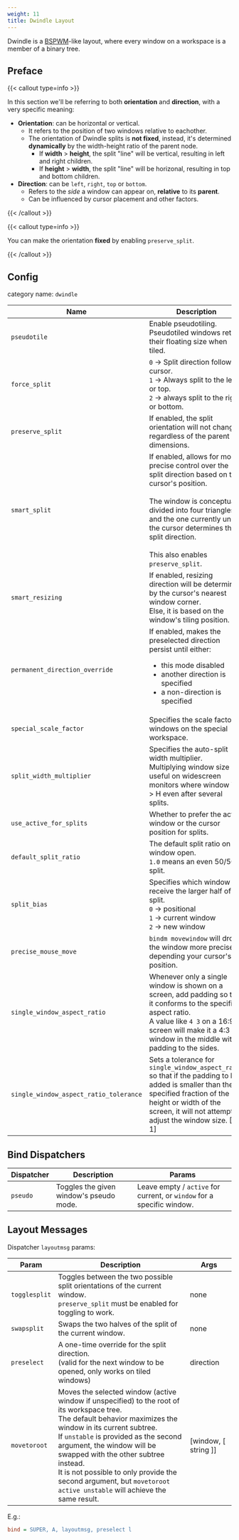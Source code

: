 ```yaml
---
weight: 11
title: Dwindle Layout
---
```


Dwindle is a [BSPWM](https://github.com/baskerville/bspwm)-like layout, where every window on a workspace is a member of
a binary tree.

## Preface

{{< callout type=info >}}

In this section we'll be referring to both **orientation** and **direction**, with a very specific meaning:
- **Orientation**: can be horizontal or vertical.
  - It refers to the position of two windows relative to eachother.
  - The orientation of Dwindle splits is **not fixed**, instead, it's determined **dynamically** by the width-height ratio of the parent node.  
    - If **width** > **height**, the split "line" will be vertical, resulting in left and right children.  
    - If **height** > **width**, the split "line" will be horizonal, resulting in top and bottom children.
- **Direction**: can be `left`, `right`, `top` or `bottom`.
  - Refers to the _side_ a window can appear on, **relative** to its **parent**.
  - Can be influenced by cursor placement and other factors.

{{< /callout >}}

{{< callout type=info >}}

You can make the orientation **fixed** by enabling `preserve_split`.

{{< /callout >}}



## Config

category name: `dwindle`

| Name | Description | Type | Default |
| ---- | ----------- | ---- | ------- |
| `pseudotile` | Enable pseudotiling. <br> Pseudotiled windows retain their floating size when tiled. | bool | `false` |
| `force_split` | `0` -> Split direction follows cursor. <br> `1` -> Always split to the left or top. <br> `2` -> always split to the right or bottom. | int | `0` |
| `preserve_split` | If enabled, the split orientation will not change, regardless of the parent dimensions. | bool | `false` |
| `smart_split` | If enabled, allows for more precise control over the split direction based on the cursor's position. <br><br> The window is conceptually divided into four triangles, and the one currently under the cursor determines the split direction. <br><br> This also enables `preserve_split`. | bool | `false` |
| `smart_resizing` | If enabled, resizing direction will be determined by the cursor's nearest window corner. <br> Else, it is based on the window's tiling position. | bool | `true` |
| `permanent_direction_override` | If enabled, makes the preselected direction persist until either: <ul> <li> this mode disabled </li> <li> another direction is specified </li> <li> a non-direction is specified </li> </ul> | bool \| direction \| string | `false` |
| `special_scale_factor` | Specifies the scale factor of windows on the special workspace. | float [`0.0 .. 1.0`] | `1.0` |
| `split_width_multiplier` | Specifies the auto-split width multiplier. <br> Multiplying window size is useful on widescreen monitors where window W > H even after several splits. | float | `1.0` |
| `use_active_for_splits` | Whether to prefer the active window or the cursor position for splits. | bool | `true` |
| `default_split_ratio` | The default split ratio on window open. <br> `1.0` means an even 50/50 split. | float [`0.1 .. 1.9`] | `1.0` |
| `split_bias` | Specifies which window will receive the larger half of a split. <br> `0` -> positional <br> `1` -> current window <br> `2` -> new window | int [`0\|1\|2`] | `0` |
| `precise_mouse_move` | `bindm movewindow` will drop the window more precisely depending your cursor's position. | bool | `false` |
| `single_window_aspect_ratio` | Whenever only a single window is shown on a screen, add padding so that it conforms to the specified aspect ratio. <br> A value like `4 3` on a 16:9 screen will make it a 4:3 window in the middle with padding to the sides. | Vec2D | `0 0` |
| `single_window_aspect_ratio_tolerance` | Sets a tolerance for `single_window_aspect_ratio` so that if the padding to be added is smaller than the specified fraction of the height or width of the screen, it will not attempt to adjust the window size. [0 - 1] | int | `0.1` | 

## Bind Dispatchers

| Dispatcher | Description | Params |
| ---------- | ----------- | ------ |
| `pseudo` | Toggles the given window's pseudo mode. | Leave empty / `active` for current, or `window` for a specific window. |

## Layout Messages

Dispatcher `layoutmsg` params:

| Param | Description | Args |
| ----- | ----------- | ---- |
| `togglesplit` | Toggles between the two possible split orientations of the current window. <br> `preserve_split` must be enabled for toggling to work. | none |
| `swapsplit` | Swaps the two halves of the split of the current window. | none |
| `preselect` | A one-time override for the split direction. <br> (valid for the next window to be opened, only works on tiled windows) | direction |
| `movetoroot` | Moves the selected window (active window if unspecified) to the root of its workspace tree. <br> The default behavior maximizes the window in its current subtree. <br> If `unstable` is provided as the second argument, the window will be swapped with the other subtree instead. <br> It is not possible to only provide the second argument, but `movetoroot active unstable` will achieve the same result. | [window, [ string ]] |

E.g.:

```ini
bind = SUPER, A, layoutmsg, preselect l
```